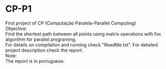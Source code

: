 # CP-P1
First project of CP (Computação Paralela-Parallel Computing)<br>
Objective:<br>
Find the shortest path between all points using matrix operations with fox algorithm for parallel programing.<br>
For details on compilation and running check "ReadMe.txt". For detailed project description check the report.<br>
Note:<br>
The report is in portuguese.<br>
